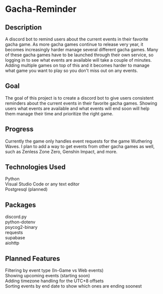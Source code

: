 # Gacha-Reminder
## Description
A discord bot to remind users about the current events in their favorite gacha game. As more gacha games continue to release very year, it becomes increasingly harder manage several different gacha games. Many of these gacha games have to be launched through their own service, so logging in to see what events are available will take a couple of minutes. Adding multiple games on top of this and it becomes harder to manage what game you want to play so you don't miss out on any events.

## Goal
The goal of this project is to create a discord bot to give users consistent reminders about the current events in their favorite gacha games. Showing users what events are available and what events will end soon will help them manage their time and prioritize the right game.

## Progress
Currently the game only handles event requests for the game Wuthering Waves. I plan to add a way to get events from other gacha games as well, such as Zenless Zone Zero, Genshin Impact, and more.

## Technologies Used
Python  
Visual Studio Code or any text editor  
Postgresql (planned)

## Packages
discord.py  
python-dotenv  
psycog2-binary  
requests  
supabase  
aiohttp 

## Planned Features
Filtering by event type (In-Game vs Web events)  
Showing upcoming events (starting soon)  
Adding timezone handling for the UTC+8 offsets  
Sorting events by end date to show which ones are ending soonest  
  



